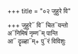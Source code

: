 +++
title = "०२ जुहुरे वि"

+++
जुहुरे᳓ वि᳓ चित᳓यन्तो  
अ᳓निमिषं नृम्ण᳓म् पान्ति  
आ᳓ दॄळ्हा᳓म्+ पु᳓रं विविशुः